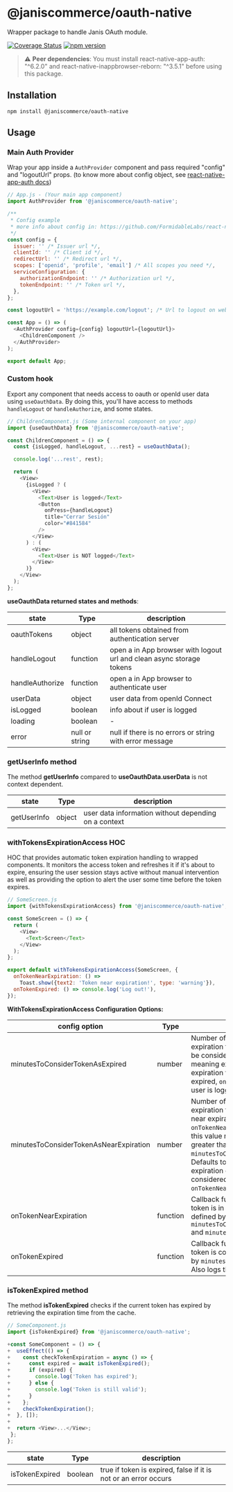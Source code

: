# @janiscommerce/oauth-native

Wrapper package to handle Janis OAuth module.

[![Coverage Status](https://github.com/janis-commerce/oauth-native/actions/workflows/coverage-status.yml/badge.svg)](https://github.com/janis-commerce/oauth-native/actions/workflows/coverage-status.yml)
[![npm version](https://badge.fury.io/js/%40janiscommerce%2Foauth-native.svg)](https://badge.fury.io/js/%40janiscommerce%2Foauth-native)

> ⚠️ **Peer dependencies**: You must install react-native-app-auth: "^6.2.0" and react-native-inappbrowser-reborn: "^3.5.1" before using this package.

## Installation

```
npm install @janiscommerce/oauth-native
```

## Usage

### Main Auth Provider

Wrap your app inside a `AuthProvider` component and pass required "config" and "logoutUrl" props. (to know more about config object, see [react-native-app-auth docs](https://www.npmjs.com/package/react-native-app-auth))

```js
// App.js - (Your main app component)
import AuthProvider from '@janiscommerce/oauth-native';

/**
 * Config example
 * more info about config in: https://github.com/FormidableLabs/react-native-app-auth
 */
const config = {
  issuer: '' /* Issuer url */,
  clientId: '' /* Client id */,
  redirectUrl: '' /* Redirect url */,
  scopes: ['openid', 'profile', 'email'] /* All scopes you need */,
  serviceConfiguration: {
    authorizationEndpoint: '' /* Authorization url */,
    tokenEndpoint: '' /* Token url */,
  },
};

const logoutUrl = 'https://example.com/logout'; /* Url to logout on webview */

const App = () => (
  <AuthProvider config={config} logoutUrl={logoutUrl}>
    <ChildrenComponent />
  </AuthProvider>
);

export default App;
```

### Custom hook

Export any component that needs access to oauth or openId user data using `useOauthData`. By doing this, you'll have access to methods `handleLogout` or `handleAuthorize`, and some states.

```js
// ChildrenComponent.js (Some internal component on your app)
import {useOauthData} from '@janiscommerce/oauth-native';

const ChildrenComponent = () => {
  const {isLogged, handleLogout, ...rest} = useOauthData();

  console.log('...rest', rest);

  return (
    <View>
      {isLogged ? (
        <View>
          <Text>User is logged</Text>
          <Button
            onPress={handleLogout}
            title="Cerrar Sesión"
            color="#841584"
          />
        </View>
      ) : (
        <View>
          <Text>User is NOT logged</Text>
        </View>
      )}
    </View>
  );
};
```

**useOauthData returned states and methods**:

| state           | Type           | description                                                          |
| --------------- | -------------- | -------------------------------------------------------------------- |
| oauthTokens     | object         | all tokens obtained from authentication server                       |
| handleLogout    | function       | open a in App browser with logout url and clean async storage tokens |
| handleAuthorize | function       | open a in App browser to authenticate user                           |
| userData        | object         | user data from openId Connect                                        |
| isLogged        | boolean        | info about if user is logged                                         |
| loading         | boolean        | -                                                                    |
| error           | null or string | null if there is no errors or string with error message              |

### getUserInfo method

The method **getUserInfo** compared to **useOauthData.userData** is not context dependent.

| state       | Type   | description                                          |
| ----------- | ------ | ---------------------------------------------------- |
| getUserInfo | object | user data information without depending on a context |

### withTokensExpirationAccess HOC

HOC that provides automatic token expiration handling to wrapped components. It monitors the access token and refreshes it if it's about to expire, ensuring the user session stays active without manual intervention as well as providing the option to alert the user some time before
the token expires.

```js
// SomeScreen.js
import {withTokensExpirationAccess} from '@janiscommerce/oauth-native';

const SomeScreen = () => {
  return (
    <View>
      <Text>Screen</Text>
    </View>
  );
};

export default withTokensExpirationAccess(SomeScreen, {
  onTokenNearExpiration: () =>
    Toast.show({text2: 'Token near expiration!', type: 'warning'}),
  onTokenExpired: () => console.log('Log out!'),
});
```

**WithTokensExpirationAccess Configuration Options:**

| config option                          | Type     | Description                                                                                                                                                                                                                                                                                                                                                             |
| -------------------------------------- | -------- | ----------------------------------------------------------------------------------------------------------------------------------------------------------------------------------------------------------------------------------------------------------------------------------------------------------------------------------------------------------------------- |
| minutesToConsiderTokenAsExpired        | number   | Number of minutes before the real expiration time at which the token should be considered expired. Defaults to 0, meaning expired at or after the exact expiration time. If the token is considered expired, `onTokenExpired` is called and the user is logged out.                                                                                                     |
| minutesToConsiderTokenAsNearExpiration | number   | Number of minutes before the real expiration time to consider the token as near expiration. For `onTokenNearExpiration` to be triggered, this value must be a number and strictly greater than `minutesToConsiderTokenAsExpired`. Defaults to null, disabling the near expiration check. If the token is considered near expiration, `onTokenNearExpiration` is called. |
| onTokenNearExpiration                  | function | Callback function triggered when the token is in the pre-expiration window (as defined by `minutesToConsiderTokenAsNearExpiration` and `minutesToConsiderTokenAsExpired`).                                                                                                                                                                                              |
| onTokenExpired                         | function | Callback function triggered when the token is considered expired (as defined by `minutesToConsiderTokenAsExpired`). Also logs the user out.                                                                                                                                                                                                                             |

### isTokenExpired method

The method **isTokenExpired** checks if the current token has expired by retrieving the expiration time from the cache.

```js
// SomeComponent.js
import {isTokenExpired} from '@janiscommerce/oauth-native';

+const SomeComponent = () => {
+  useEffect(() => {
+    const checkTokenExpiration = async () => {
+      const expired = await isTokenExpired();
+      if (expired) {
+        console.log('Token has expired');
+      } else {
+        console.log('Token is still valid');
+      }
+    };
+    checkTokenExpiration();
+  }, []);
+
+  return <View>...</View>;
 };
};
```

| state          | Type    | description                                                     |
| -------------- | ------- | --------------------------------------------------------------- |
| isTokenExpired | boolean | true if token is expired, false if it is not or an error occurs |
